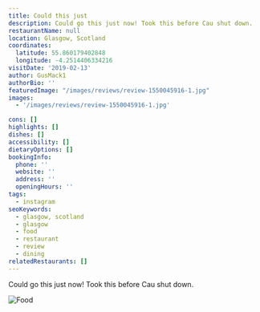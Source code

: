 ```yaml
---
title: Could this just
description: Could go this just now! Took this before Cau shut down.
restaurantName: null
location: Glasgow, Scotland
coordinates:
  latitude: 55.860179402848
  longitude: -4.2514406334216
visitDate: '2019-02-13'
author: GusMack1
authorBio: ''
featuredImage: "/images/reviews/review-1550045916-1.jpg"
images:
  - '/images/reviews/review-1550045916-1.jpg'

cons: []
highlights: []
dishes: []
accessibility: []
dietaryOptions: []
bookingInfo:
  phone: ''
  website: ''
  address: ''
  openingHours: ''
tags:
  - instagram
seoKeywords:
  - glasgow, scotland
  - glasgow
  - food
  - restaurant
  - review
  - dining
relatedRestaurants: []
---
```


Could go this just now! Took this before Cau shut down.

![Food](/images/reviews/review-1550045916-1.jpg)
